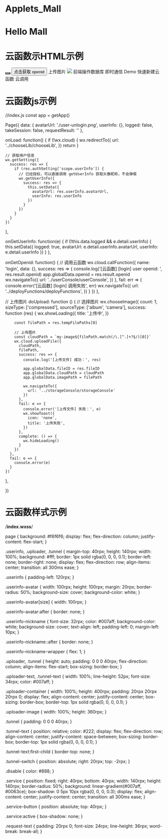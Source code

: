 # Applets_Mall
# Hello Mall

# 云函数示HTML示例
  <!-- 用户 openid -->
  <view class="userinfo">
    <button 
      open-type="getUserInfo" 
      bindgetuserinfo="onGetUserInfo"
      class="userinfo-avatar"
      style="background-image: url({{avatarUrl}})"
      size="default"
    ></button>
    <view class="userinfo-nickname-wrapper">
      <button class="userinfo-nickname" bindtap="onGetOpenid">点击获取 openid</button>
    </view>
  </view>


  <!-- 上传图片 -->
  <view class="uploader">
    <view class="uploader-text" bindtap="doUpload">
      <text>上传图片</text>
    </view>
    <view class="uploader-container" wx:if="{{imgUrl}}">
      <image class="uploader-image" src="{{imgUrl}}" mode="aspectFit" bindtap="previewImg"></image>
    </view>
  </view>


  <!-- 操作数据库 -->
  <view class="uploader">
    <navigator url="../databaseGuide/databaseGuide" open-type="navigate" class="uploader-text">
      <text>前端操作数据库</text>
    </navigator>
  </view>

  <!-- 即时通信 -->
  <view class="uploader">
    <navigator url="../im/im" open-type="navigate" class="uploader-text">
      <text>即时通信 Demo</text>
    </navigator>
  </view>

  <!-- 新建云函数 -->
  <view class="uploader">
    <navigator url="../addFunction/addFunction" open-type="navigate" class="uploader-text">
      <text>快速新建云函数</text>
    </navigator>
  </view>

  <!-- 云调用 -->
  <view class="uploader">
    <navigator url="../openapi/openapi" open-type="navigate" class="uploader-text">
      <text>云调用</text>
    </navigator>
  </view>

# 云函数js示例
//index.js
const app = getApp()

Page({
  data: {
    avatarUrl: './user-unlogin.png',
    userInfo: {},
    logged: false,
    takeSession: false,
    requestResult: ''
  },

  onLoad: function() {
    if (!wx.cloud) {
      wx.redirectTo({
        url: '../chooseLib/chooseLib',
      })
      return
    }

    // 获取用户信息
    wx.getSetting({
      success: res => {
        if (res.authSetting['scope.userInfo']) {
          // 已经授权，可以直接调用 getUserInfo 获取头像昵称，不会弹框
          wx.getUserInfo({
            success: res => {
              this.setData({
                avatarUrl: res.userInfo.avatarUrl,
                userInfo: res.userInfo
              })
            }
          })
        }
      }
    })
  },

  onGetUserInfo: function(e) {
    if (!this.data.logged && e.detail.userInfo) {
      this.setData({
        logged: true,
        avatarUrl: e.detail.userInfo.avatarUrl,
        userInfo: e.detail.userInfo
      })
    }
  },

  onGetOpenid: function() {
    // 调用云函数
    wx.cloud.callFunction({
      name: 'login',
      data: {},
      success: res => {
        console.log('[云函数] [login] user openid: ', res.result.openid)
        app.globalData.openid = res.result.openid
        wx.navigateTo({
          url: '../userConsole/userConsole',
        })
      },
      fail: err => {
        console.error('[云函数] [login] 调用失败', err)
        wx.navigateTo({
          url: '../deployFunctions/deployFunctions',
        })
      }
    })
  },

  // 上传图片
  doUpload: function () {
    // 选择图片
    wx.chooseImage({
      count: 1,
      sizeType: ['compressed'],
      sourceType: ['album', 'camera'],
      success: function (res) {
        wx.showLoading({
          title: '上传中',
        })

        const filePath = res.tempFilePaths[0]
        
        // 上传图片
        const cloudPath = `my-image${filePath.match(/\.[^.]+?$/)[0]}`
        wx.cloud.uploadFile({
          cloudPath,
          filePath,
          success: res => {
            console.log('[上传文件] 成功：', res)

            app.globalData.fileID = res.fileID
            app.globalData.cloudPath = cloudPath
            app.globalData.imagePath = filePath
            
            wx.navigateTo({
              url: '../storageConsole/storageConsole'
            })
          },
          fail: e => {
            console.error('[上传文件] 失败：', e)
            wx.showToast({
              icon: 'none',
              title: '上传失败',
            })
          },
          complete: () => {
            wx.hideLoading()
          }
        })
      },
      fail: e => {
        console.error(e)
      }
    })
  },

})

# 云函数样式示例
/**index.wxss**/

page {
  background: #f6f6f6;
  display: flex;
  flex-direction: column;
  justify-content: flex-start;
}

.userinfo, .uploader, .tunnel {
  margin-top: 40rpx;
  height: 140rpx;
  width: 100%;
  background: #fff;
  border: 1px solid rgba(0, 0, 0, 0.1);
  border-left: none;
  border-right: none;
  display: flex;
  flex-direction: row;
  align-items: center;
  transition: all 300ms ease;
}

.userinfo {
  padding-left: 120rpx;
}

.userinfo-avatar {
  width: 100rpx;
  height: 100rpx;
  margin: 20rpx;
  border-radius: 50%;
  background-size: cover;
  background-color: white;
}

.userinfo-avatar[size] {
  width: 100rpx;
}


.userinfo-avatar:after {
  border: none;
}

.userinfo-nickname {
  font-size: 32rpx;
  color: #007aff;
  background-color: white;
  background-size: cover;
  text-align: left;
  padding-left: 0;
  margin-left: 10px;
}

.userinfo-nickname::after {
  border: none;
}

.userinfo-nickname-wrapper {
  flex: 1;
}

.uploader, .tunnel {
  height: auto;
  padding: 0 0 0 40rpx;
  flex-direction: column;
  align-items: flex-start;
  box-sizing: border-box;
}

.uploader-text, .tunnel-text {
  width: 100%;
  line-height: 52px;
  font-size: 34rpx;
  color: #007aff;
}

.uploader-container {
  width: 100%;
  height: 400rpx;
  padding: 20rpx 20rpx 20rpx 0;
  display: flex;
  align-content: center;
  justify-content: center;
  box-sizing: border-box;
  border-top: 1px solid rgba(0, 0, 0, 0.1);
}

.uploader-image {
  width: 100%;
  height: 360rpx;
}

.tunnel {
  padding: 0 0 0 40rpx;
}

.tunnel-text {
  position: relative;
  color: #222;
  display: flex;
  flex-direction: row;
  align-content: center;
  justify-content: space-between;
  box-sizing: border-box;
  border-top: 1px solid rgba(0, 0, 0, 0.1);
}

.tunnel-text:first-child {
  border-top: none;
}

.tunnel-switch {
  position: absolute;
  right: 20rpx;
  top: -2rpx;
}

.disable {
  color: #888;
}

.service {
  position: fixed;
  right: 40rpx;
  bottom: 40rpx;
  width: 140rpx;
  height: 140rpx;
  border-radius: 50%;
  background: linear-gradient(#007aff, #0063ce);
  box-shadow: 0 5px 10px rgba(0, 0, 0, 0.3);
  display: flex;
  align-content: center;
  justify-content: center;
  transition: all 300ms ease;
}

.service-button {
  position: absolute;
  top: 40rpx;
}

.service:active {
  box-shadow: none;
}

.request-text {
  padding: 20rpx 0;
  font-size: 24rpx;
  line-height: 36rpx;
  word-break: break-all;
}
